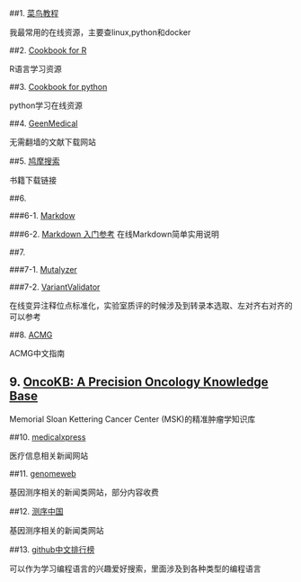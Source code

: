 ##1. [菜鸟教程](https://www.runoob.com) 

我最常用的在线资源，主要查linux,python和docker

##2. [Cookbook for R](http://www.cookbook-r.com)

R语言学习资源

##3. [Cookbook for python](http://python3-cookbook.readthedocs.io/zh_CN/latest/index.html)

python学习在线资源

##4. [GeenMedical](https://www.geenmedical.com)

无需翻墙的文献下载网站

##5. [鸠摩搜索](https://www.jiumodiary.com)

书籍下载链接

##6. 

###6-1. [Markdow](https://commonmark.org/help/)

###6-2. [Markdown 入门参考](https://github.com/LearnShare/Learning-Markdown)
在线Markdown简单实用说明

##7. 

###7-1. [Mutalyzer](https://mutalyzer.nl)

###7-2. [VariantValidator](https://variantvalidator.org)

在线变异注释位点标准化，实验室质评的时候涉及到转录本选取、左对齐右对齐的可以参考

##8. [ACMG](http://acmg.cbgc.org.cn/doku.php?id=start)

ACMG中文指南

## 9. [OncoKB: A Precision Oncology Knowledge Base](https://www.oncokb.org/)

Memorial Sloan Kettering Cancer Center (MSK)的精准肿瘤学知识库

##10. [medicalxpress](https://medicalxpress.com/)

医疗信息相关新闻网站

##11. [genomeweb](https://www.genomeweb.com/)

基因测序相关的新闻类网站，部分内容收费

##12. [测序中国](https://www.seqchina.cn/)

基因测序相关的新闻类网站

##13. [github中文排行榜](https://github.com/kon9chunkit/GitHub-Chinese-Top-Charts)

可以作为学习编程语言的兴趣爱好搜索，里面涉及到各种类型的编程语言